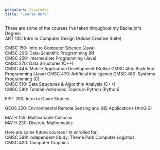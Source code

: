 ```yaml
---
permalink: /courses/
title: "Course Work"
---
```


These are some of the courses I've taken throughout my Bachelor's Degree:    
ART 105:  Intro to Computer Design (Adobe Creative Suite)

CMSC 150: Intro to Computer Science (Java)  
CMSC 205: Data-Scientific Programming (R)  
CMSC 250: Intermediate Programming (Java)  
CMSC 270: Data Structures (C++)  
CMSC 445: Mobile Application Development (Kotlin)
CMSC 455: Back End Programming (Java)
CMSC 470: Artificial Intelligence
CMSC 480: Systems Programming (C)   
CMSC 510: Data Structures & Algorithm Analysis (C++)  
CMSC 590: Tutorial-Advanced Topics in Python (Python) 

FIST 290: Intro to Game Studies  

GEOS 220: Environmental Remote Sensing and GIS Applications (ArcGIS) 
 
MATH 155: Multivariable Calculus  
MATH 230: Discrete Mathematics  
     
Here are some future courses I'm enrolled for:  
CMSC 399: Independent Study: Theme Park Computer Logistics  
CMSC 420: Computer Graphics

